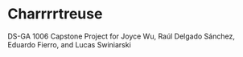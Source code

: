 # Charrrrtreuse
DS-GA 1006 Capstone Project for Joyce Wu, Raúl Delgado Sánchez, Eduardo Fierro, and Lucas Swiniarski
